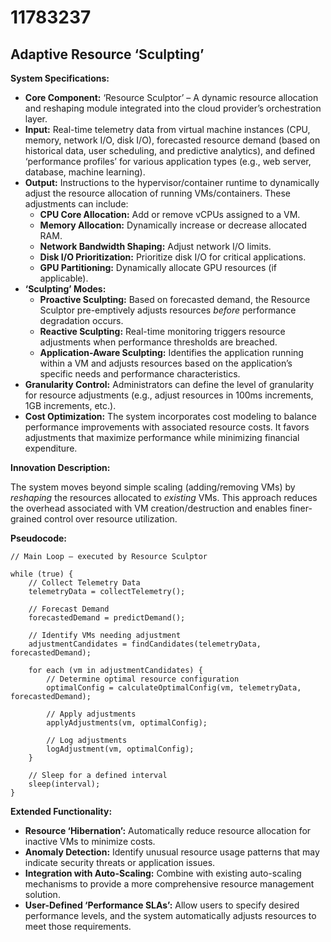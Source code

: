 # 11783237

## Adaptive Resource ‘Sculpting’

**System Specifications:**

*   **Core Component:** ‘Resource Sculptor’ – A dynamic resource allocation and reshaping module integrated into the cloud provider’s orchestration layer.
*   **Input:** Real-time telemetry data from virtual machine instances (CPU, memory, network I/O, disk I/O), forecasted resource demand (based on historical data, user scheduling, and predictive analytics), and defined ‘performance profiles’ for various application types (e.g., web server, database, machine learning).
*   **Output:** Instructions to the hypervisor/container runtime to dynamically adjust the resource allocation of running VMs/containers. These adjustments can include:
    *   **CPU Core Allocation:** Add or remove vCPUs assigned to a VM.
    *   **Memory Allocation:** Dynamically increase or decrease allocated RAM.
    *   **Network Bandwidth Shaping:** Adjust network I/O limits.
    *   **Disk I/O Prioritization:**  Prioritize disk I/O for critical applications.
    *   **GPU Partitioning:** Dynamically allocate GPU resources (if applicable).
*   **‘Sculpting’ Modes:**
    *   **Proactive Sculpting:**  Based on forecasted demand, the Resource Sculptor pre-emptively adjusts resources *before* performance degradation occurs.
    *   **Reactive Sculpting:**  Real-time monitoring triggers resource adjustments when performance thresholds are breached.
    *   **Application-Aware Sculpting:**  Identifies the application running within a VM and adjusts resources based on the application’s specific needs and performance characteristics.
*   **Granularity Control:**  Administrators can define the level of granularity for resource adjustments (e.g., adjust resources in 100ms increments, 1GB increments, etc.).
*   **Cost Optimization:** The system incorporates cost modeling to balance performance improvements with associated resource costs. It favors adjustments that maximize performance while minimizing financial expenditure.

**Innovation Description:**

The system moves beyond simple scaling (adding/removing VMs) by *reshaping* the resources allocated to *existing* VMs. This approach reduces the overhead associated with VM creation/destruction and enables finer-grained control over resource utilization.

**Pseudocode:**

```
// Main Loop – executed by Resource Sculptor

while (true) {
    // Collect Telemetry Data
    telemetryData = collectTelemetry();

    // Forecast Demand
    forecastedDemand = predictDemand();

    // Identify VMs needing adjustment
    adjustmentCandidates = findCandidates(telemetryData, forecastedDemand);

    for each (vm in adjustmentCandidates) {
        // Determine optimal resource configuration
        optimalConfig = calculateOptimalConfig(vm, telemetryData, forecastedDemand);

        // Apply adjustments
        applyAdjustments(vm, optimalConfig);

        // Log adjustments
        logAdjustment(vm, optimalConfig);
    }

    // Sleep for a defined interval
    sleep(interval);
}
```

**Extended Functionality:**

*   **Resource ‘Hibernation’:** Automatically reduce resource allocation for inactive VMs to minimize costs.
*   **Anomaly Detection:** Identify unusual resource usage patterns that may indicate security threats or application issues.
*   **Integration with Auto-Scaling:**  Combine with existing auto-scaling mechanisms to provide a more comprehensive resource management solution.
*   **User-Defined ‘Performance SLAs’:** Allow users to specify desired performance levels, and the system automatically adjusts resources to meet those requirements.